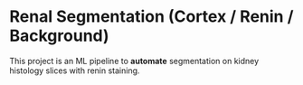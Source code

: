 # Renal Segmentation (Cortex / Renin / Background)

This project is an ML pipeline to **automate** segmentation on kidney histology slices with renin staining.